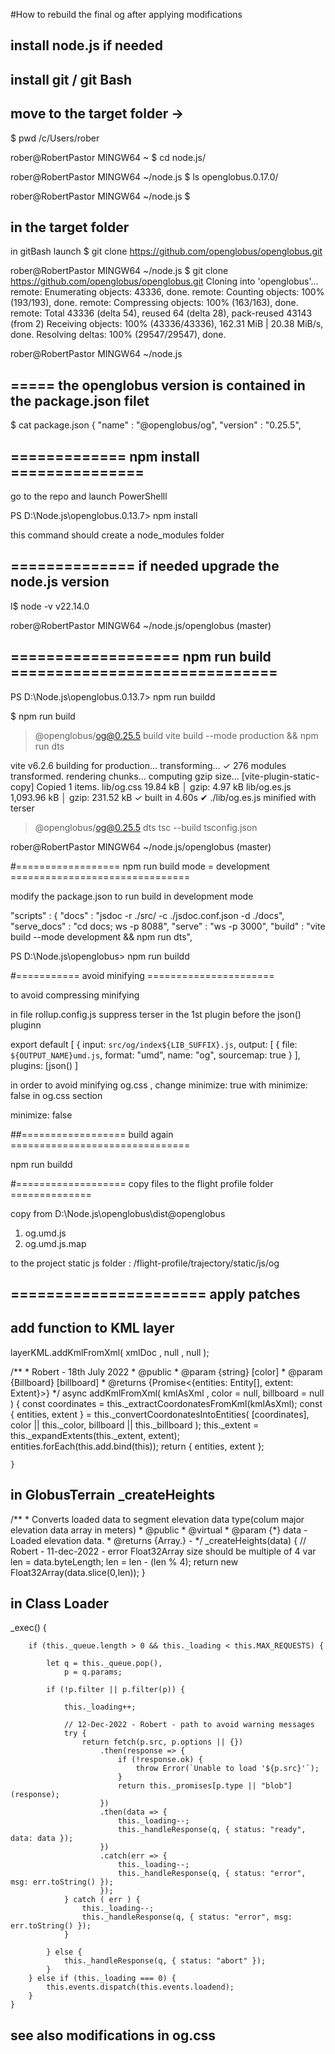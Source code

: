 #How to rebuild the final og after applying modifications


## install node.js if needed

## install git / git Bash

## move to the target folder -> 

$ pwd
/c/Users/rober

rober@RobertPastor MINGW64 ~
$ cd node.js/

rober@RobertPastor MINGW64 ~/node.js
$ ls
openglobus.0.17.0/

rober@RobertPastor MINGW64 ~/node.js
$

## in the target folder 

in gitBash launch 
$ git clone https://github.com/openglobus/openglobus.git

rober@RobertPastor MINGW64 ~/node.js
$ git clone https://github.com/openglobus/openglobus.git
Cloning into 'openglobus'...
remote: Enumerating objects: 43336, done.
remote: Counting objects: 100% (193/193), done.
remote: Compressing objects: 100% (163/163), done.
remote: Total 43336 (delta 54), reused 64 (delta 28), pack-reused 43143 (from 2)
Receiving objects: 100% (43336/43336), 162.31 MiB | 20.38 MiB/s, done.
Resolving deltas: 100% (29547/29547), done.

rober@RobertPastor MINGW64 ~/node.js

## ===== the openglobus version is contained in the package.json filet

$ cat package.json
{
  "name" : "@openglobus/og",
  "version" : "0.25.5",


## ============= npm install ===============

go to the repo and launch PowerShelll

PS D:\Node.js\openglobus.0.13.7> npm install

this command should create a node_modules folder


## ============== if needed upgrade the node.js version
l$ node -v
v22.14.0

rober@RobertPastor MINGW64 ~/node.js/openglobus (master)


## =================== npm run build ==============================

PS D:\Node.js\openglobus.0.13.7> npm run buildd

$ npm run build

> @openglobus/og@0.25.5 build
> vite build --mode production && npm run dts

vite v6.2.6 building for production...
transforming...
✓ 276 modules transformed.
rendering chunks...
computing gzip size...
[vite-plugin-static-copy] Copied 1 items.
lib/og.css       19.84 kB │ gzip:   4.97 kB
lib/og.es.js  1,093.96 kB │ gzip: 231.52 kB
✓ built in 4.60s
✔ ./lib/og.es.js minified with terser

> @openglobus/og@0.25.5 dts
> tsc --build tsconfig.json


rober@RobertPastor MINGW64 ~/node.js/openglobus (master)


#================== npm run build mode = development ===============================

modify the package.json to run build in development mode

"scripts" : {
    "docs" : "jsdoc -r ./src/ -c ./jsdoc.conf.json -d ./docs",
    "serve_docs" : "cd docs; ws -p 8088",
    "serve" : "ws -p 3000",
    "build" : "vite build --mode development && npm run dts",

PS D:\Node.js\openglobus> npm run buildd


#=========== avoid minifying ======================

to avoid compressing minifying 

in file rollup.config.js suppress terser in the 1st plugin before the json() pluginn

export default [
    {
        input: `src/og/index${LIB_SUFFIX}.js`,
        output: [
            {
                file: `${OUTPUT_NAME}umd.js`,
                format: "umd",
                name: "og",
                sourcemap: true
            }
        ],
        plugins: [json() ]
        
        
in order to avoid minifying og.css , change minimize: true with minimize: false in og.css section

minimize: false

##================== build again ===============================

npm run buildd

#=================== copy files to the flight profile folder ==============

copy from D:\Node.js\openglobus\dist\@openglobus
1) og.umd.js
2) og.umd.js.map

to the project static js folder : /flight-profile/trajectory/static/js/og


## ====================== apply patches

## add function to KML layer

layerKML.addKmlFromXml(  xmlDoc ,  null ,  null );

/**
	* Robert - 18th July 2022
	* @public
	* @param {string} [color]
    * @param {Billboard} [billboard]
    * @returns {Promise<{entities: Entity[], extent: Extent}>}
	*/
	async addKmlFromXml( kmlAsXml , color = null, billboard = null ) {
		const coordinates = this._extractCoordonatesFromKml(kmlAsXml);
        const { entities, extent } = this._convertCoordonatesIntoEntities(
            [coordinates],
            color || this._color,
            billboard || this._billboard
        );
        this._extent = this._expandExtents(this._extent, extent);
        entities.forEach(this.add.bind(this));
        return { entities, extent };
		
	}


## in GlobusTerrain _createHeights

/**
     * Converts loaded data to segment elevation data type(colum major elevation data array in meters)
     * @public
     * @virtual
     * @param {*} data - Loaded elevation data.
     * @returns {Array.<number>} -
     */
    _createHeights(data) {
		// Robert - 11-dec-2022 - error Float32Array size should be multiple of 4
		var len = data.byteLength;
		len = len - (len % 4);
        return new Float32Array(data.slice(0,len));
    }
    
    
## in Class Loader

 _exec() {

        if (this._queue.length > 0 && this._loading < this.MAX_REQUESTS) {

            let q = this._queue.pop(),
                p = q.params;

            if (!p.filter || p.filter(p)) {

                this._loading++;

				// 12-Dec-2022 - Robert - path to avoid warning messages
				try {
					return fetch(p.src, p.options || {})
						.then(response => {
							if (!response.ok) {
								throw Error(`Unable to load '${p.src}'`);
							}
							return this._promises[p.type || "blob"](response);
						})
						.then(data => {
							this._loading--;
							this._handleResponse(q, { status: "ready", data: data });
						})
						.catch(err => {
							this._loading--;
							this._handleResponse(q, { status: "error", msg: err.toString() });
						});
				} catch ( err ) {
					this._loading--;
					this._handleResponse(q, { status: "error", msg: err.toString() });
				}

            } else {
                this._handleResponse(q, { status: "abort" });
            }
        } else if (this._loading === 0) {
            this.events.dispatch(this.events.loadend);
        }
    }

    
##  see also modifications in og.css

 